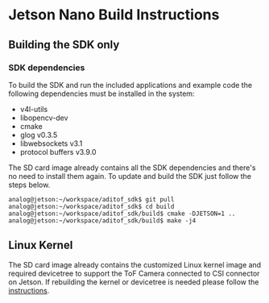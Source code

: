 # Jetson Nano Build Instructions


## Building the SDK only

### SDK dependencies
To build the SDK and run the included applications and example code the following dependencies must be installed in the system:
 - v4l-utils
 - libopencv-dev
 - cmake
 - glog v0.3.5
 - libwebsockets v3.1
 - protocol buffers v3.9.0

The SD card image already contains all the SDK dependencies and there's no need to install them again. To update and build the SDK just follow the steps below.

```console
analog@jetson:~/workspace/aditof_sdk$ git pull
analog@jetson:~/workspace/aditof_sdk$ cd build
analog@jetson:~/workspace/aditof_sdk/build$ cmake -DJETSON=1 ..
analog@jetson:~/workspace/aditof_sdk/build$ make -j4
```

## Linux Kernel
The SD card image already contains the customized Linux kernel image and required devicetree to support the ToF Camera connected to CSI connector on Jetson.
If rebuilding the kernel or devicetree is needed please follow the [instructions](https://wiki.analog.com/resources/eval/user-guides/ad-96tof1-ebz/ug_jetson).
